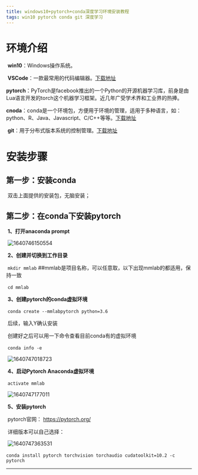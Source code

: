 ```yaml
---
title: windows10+pytorch+conda深度学习环境安装教程
tags: win10 pytorch conda git 深度学习
---
```


#	环境介绍

​	**win10**：Windows操作系统。

​	**VSCode**：一款最常用的代码编辑器。[下载地址](https://code.visualstudio.com/download ) 

​	**pytorch**：PyTorch是facebook推出的一个Python的开源机器学习库，前身是由Lua语言开发的torch这个机器学习框架。近几年广受学术界和工业界的热捧。

​	**cnoda**：conda是一个环境包，方便用于环境的管理，适用于多种语言，如：python、R、Java、Javascript、C/C++等等。[下载地址](https://www.anaconda.com/products/individual )

​	**git**：用于分布式版本系统的控制管理。[下载地址](https://git-scm.com/downloads )

#	安装步骤

## 第一步：安装conda

​	双击上面提供的安装包，无脑安装；

##	第二步：在conda下安装pytorch

​	**1、打开anaconda prompt**

​		![1640746150554](https://github.com/panie-0924/panie-0924.github.io/blob/main/typora-user-images/1640746150554.png)

​	**2、创建并切换到工作目录**

​		`mkdir mmlab` ##mmlab是项目名称，可以任意取，以下出现mmlab的都适用，保持一致

​		`cd mmlab`

​	**3、创建pytorch的conda虚拟环境**

​		`conda create --mmlabpytorch python=3.6`

​		后续，输入Y确认安装

​		创建好之后可以用一下命令查看目前conda有的虚拟环境

​		`conda info -e`

​		![1640747018723](https://github.com/panie-0924/panie-0924.github.io/blob/main/typora-user-images/1640747018723.png)

​	**4、启动Pytorch Anaconda虚拟环境**

​		`activate mmlab`

​		![1640747177011](https://github.com/panie-0924/panie-0924.github.io/blob/main/typora-user-images/1640747177011.png)

​	**5、安装pytorch**

​		pytorch官网： https://pytorch.org/ 

​		详细版本可以自己选择：

​		![1640747363531](https://github.com/panie-0924/panie-0924.github.io/blob/main/typora-user-images/1640747363531.png)

​		 `conda install pytorch torchvision torchaudio cudatoolkit=10.2 -c pytorch `



<!--more-->

---

